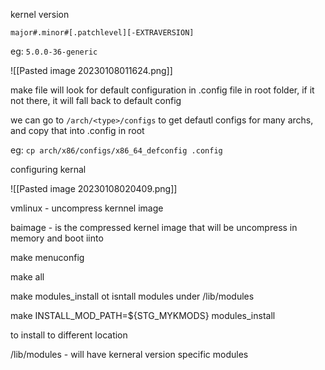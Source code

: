 
kernel version

`major#.minor#[.patchlevel][-EXTRAVERSION]`

eg: `5.0.0-36-generic`

![[Pasted image 20230108011624.png]]

make file will look for default configuration in .config file in root folder, if it not there, it will fall back to default config

we can go to `/arch/<type>/configs` to get defautl configs for many archs, and copy that into .config in root

eg: `cp arch/x86/configs/x86_64_defconfig .config`

configuring kernal 

![[Pasted image 20230108020409.png]]


vmlinux - uncompress kernnel image

baimage - is the compressed kernel image that will be uncompress in memory and boot iinto

make menuconfig

make all

make modules_install ot isntall modules under /lib/modules

make INSTALL_MOD_PATH=${STG_MYKMODS} modules_install

to install to different location

/lib/modules - will have kerneral version specific modules

